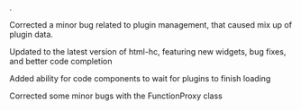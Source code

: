 .

Corrected a minor bug related to plugin management, that caused mix up of plugin data.

Updated to the latest version of html-hc, featuring new widgets, bug fixes, and better code completion

Added ability for code components to wait for plugins to finish loading

Corrected some minor bugs with the FunctionProxy class